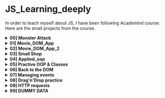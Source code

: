 # JS_Learning_deeply

In order to teach myself about JS, I have been following Academind course.<br>
Here are the small projects from the course.<br>

<details>
  <summary><b>00] Monster Attack</b></summary>
  <p>
  Simple small game summing up the lesson about JS basics.
  <br>
  </p>
</details>

<details>
  <summary><b>01] Movie_DOM_App</b></summary>
  <p>
  This is a small app which enables you to interact with a page. You can add movie to a list by filling out a form.
  This project focuses on interacting with the DOM.
  <br>
  </p>
</details>

<details>
  <summary><b>02] Movie_DOM_App_2</b></summary>
  <p>
  Here, we can also interact with the page by adding movies to a list. This projects focuses on objects and the list of movies is
  an object which with we manage the page. A filter is added in order to make the list more interactive.
  <br>
  </p>
</details>

<details>
  <summary><b>03] Small Shop</b></summary>
  <p>
  In order to learn about JS OOP, we built a small shop. You can buy a car on it but I am not sure that you should pay for it.
  <br>
  </p>
</details>

<details>
  <summary><b>04] Applied_oop</b></summary>
  <p>
  In order to recap all the previous lessons, I built this "course manager". There is not a lot to say about it, feel free to test it.
  <br>
  </p>
</details>

<details>
  <summary><b>05] Practive OOP & Classes</b></summary>
  <p>
  This is a second recap about OOP. It's a code along project very helpful because I did not code during last month.
  Here we just manage projects from a current section to a finished one.
  <br>
  </p>
</details>

<details>
  <summary><b>06] Back to the DOM</b></summary>
  <p>
  Here, we upgrade the previous project by learning more about the DOM and what tools the browser provides us.
  <br>
  </p>
</details>

<details>
  <summary><b>07] Managing events</b></summary>
  <p>
  This is another update of the previous project, implementing drag and drop for the courses.
  <br>
  </p>
</details>

<details>
  <summary><b>08] Drag'n'Drop practice</b></summary>
  <p>
  I just wanted to make sure I understood the previous project and decided to make a small project dealing with drag'n'drop.
  <br>
  </p>
</details>

<details>
  <summary><b>09] HTTP requests</b></summary>
  <p>
  This projects deals with calling an API (a fake one here) and sending requests to it.<br>
  There are several scripts because different approaches: fetch API, XMLHttpRequest for older web browsers.<br>
  It uses JSON formatted data but also form data.
  <br>
  </p>
</details>

<details>
  <summary><b>99] DUMMY DATA</b></summary>
  <p>
  Modules I want to keep if I need to check for lessons.
  <br>
  </p>
</details>
